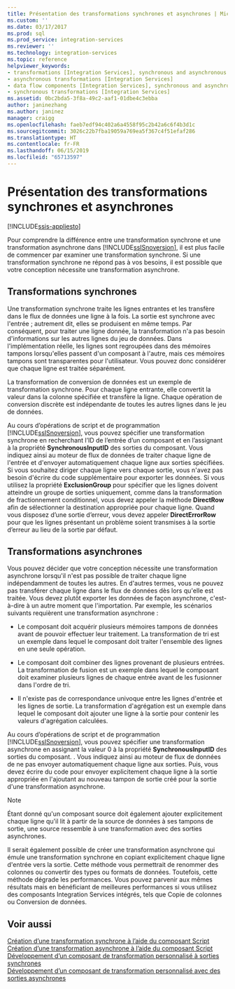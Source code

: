 ```yaml
---
title: Présentation des transformations synchrones et asynchrones | Microsoft Docs
ms.custom: ''
ms.date: 03/17/2017
ms.prod: sql
ms.prod_service: integration-services
ms.reviewer: ''
ms.technology: integration-services
ms.topic: reference
helpviewer_keywords:
- transformations [Integration Services], synchronous and asynchronous
- asynchronous transformations [Integration Services]
- data flow components [Integration Services], synchronous and asynchronous
- synchronous transformations [Integration Services]
ms.assetid: 0bc2bda5-3f8a-49c2-aaf1-01dbe4c3ebba
author: janinezhang
ms.author: janinez
manager: craigg
ms.openlocfilehash: faeb7edf94c402a6a4558f95c2b42a6c6f4b3d1c
ms.sourcegitcommit: 3026c22b7fba19059a769ea5f367c4f51efaf286
ms.translationtype: HT
ms.contentlocale: fr-FR
ms.lasthandoff: 06/15/2019
ms.locfileid: "65713597"
---
```

# <a name="understanding-synchronous-and-asynchronous-transformations"></a>Présentation des transformations synchrones et asynchrones

[!INCLUDE[ssis-appliesto](../includes/ssis-appliesto-ssvrpluslinux-asdb-asdw-xxx.md)]


  Pour comprendre la différence entre une transformation synchrone et une transformation asynchrone dans [!INCLUDE[ssISnoversion](../includes/ssisnoversion-md.md)], il est plus facile de commencer par examiner une transformation synchrone. Si une transformation synchrone ne répond pas à vos besoins, il est possible que votre conception nécessite une transformation asynchrone.  
  
## <a name="synchronous-transformations"></a>Transformations synchrones  
 Une transformation synchrone traite les lignes entrantes et les transfère dans le flux de données une ligne à la fois. La sortie est synchrone avec l'entrée ; autrement dit, elles se produisent en même temps. Par conséquent, pour traiter une ligne donnée, la transformation n'a pas besoin d'informations sur les autres lignes du jeu de données. Dans l'implémentation réelle, les lignes sont regroupées dans des mémoires tampons lorsqu'elles passent d'un composant à l'autre, mais ces mémoires tampons sont transparentes pour l'utilisateur. Vous pouvez donc considérer que chaque ligne est traitée séparément.  
  
 La transformation de conversion de données est un exemple de transformation synchrone. Pour chaque ligne entrante, elle convertit la valeur dans la colonne spécifiée et transfère la ligne. Chaque opération de conversion discrète est indépendante de toutes les autres lignes dans le jeu de données.  
  
 Au cours d’opérations de script et de programmation [!INCLUDE[ssISnoversion](../includes/ssisnoversion-md.md)], vous pouvez spécifier une transformation synchrone en recherchant l’ID de l’entrée d’un composant et en l’assignant à la propriété **SynchronousInputID** des sorties du composant. Vous indiquez ainsi au moteur de flux de données de traiter chaque ligne de l'entrée et d'envoyer automatiquement chaque ligne aux sorties spécifiées. Si vous souhaitez diriger chaque ligne vers chaque sortie, vous n'avez pas besoin d'écrire du code supplémentaire pour exporter les données. Si vous utilisez la propriété **ExclusionGroup** pour spécifier que les lignes doivent atteindre un groupe de sorties uniquement, comme dans la transformation de fractionnement conditionnel, vous devez appeler la méthode **DirectRow** afin de sélectionner la destination appropriée pour chaque ligne. Quand vous disposez d’une sortie d’erreur, vous devez appeler **DirectErrorRow** pour que les lignes présentant un problème soient transmises à la sortie d’erreur au lieu de la sortie par défaut.  
  
## <a name="asynchronous-transformations"></a>Transformations asynchrones  
 Vous pouvez décider que votre conception nécessite une transformation asynchrone lorsqu'il n'est pas possible de traiter chaque ligne indépendamment de toutes les autres. En d'autres termes, vous ne pouvez pas transférer chaque ligne dans le flux de données dès lors qu'elle est traitée. Vous devez plutôt exporter les données de façon asynchrone, c'est-à-dire à un autre moment que l'importation. Par exemple, les scénarios suivants requièrent une transformation asynchrone :  
  
-   Le composant doit acquérir plusieurs mémoires tampons de données avant de pouvoir effectuer leur traitement. La transformation de tri est un exemple dans lequel le composant doit traiter l'ensemble des lignes en une seule opération.  
  
-   Le composant doit combiner des lignes provenant de plusieurs entrées. La transformation de fusion est un exemple dans lequel le composant doit examiner plusieurs lignes de chaque entrée avant de les fusionner dans l'ordre de tri.  
  
-   Il n'existe pas de correspondance univoque entre les lignes d'entrée et les lignes de sortie. La transformation d'agrégation est un exemple dans lequel le composant doit ajouter une ligne à la sortie pour contenir les valeurs d'agrégation calculées.  
  
 Au cours d’opérations de script et de programmation [!INCLUDE[ssISnoversion](../includes/ssisnoversion-md.md)], vous pouvez spécifier une transformation asynchrone en assignant la valeur 0 à la propriété **SynchronousInputID** des sorties du composant. . Vous indiquez ainsi au moteur de flux de données de ne pas envoyer automatiquement chaque ligne aux sorties. Puis, vous devez écrire du code pour envoyer explicitement chaque ligne à la sortie appropriée en l'ajoutant au nouveau tampon de sortie créé pour la sortie d'une transformation asynchrone.  
  
> [!NOTE]  
>  Étant donné qu'un composant source doit également ajouter explicitement chaque ligne qu'il lit à partir de la source de données à ses tampons de sortie, une source ressemble à une transformation avec des sorties asynchrones.  
  
 Il serait également possible de créer une transformation asynchrone qui émule une transformation synchrone en copiant explicitement chaque ligne d'entrée vers la sortie. Cette méthode vous permettrait de renommer des colonnes ou convertir des types ou formats de données. Toutefois, cette méthode dégrade les performances. Vous pouvez parvenir aux mêmes résultats mais en bénéficiant de meilleures performances si vous utilisez des composants Integration Services intégrés, tels que Copie de colonnes ou Conversion de données.  
  
## <a name="see-also"></a>Voir aussi  
 [Création d’une transformation synchrone à l’aide du composant Script](../integration-services/extending-packages-scripting-data-flow-script-component-types/creating-a-synchronous-transformation-with-the-script-component.md)   
 [Création d’une transformation asynchrone à l’aide du composant Script](../integration-services/extending-packages-scripting-data-flow-script-component-types/creating-an-asynchronous-transformation-with-the-script-component.md)   
 [Développement d’un composant de transformation personnalisé à sorties synchrones](../integration-services/extending-packages-custom-objects-data-flow-types/developing-a-custom-transformation-component-with-synchronous-outputs.md)   
 [Développement d’un composant de transformation personnalisé avec des sorties asynchrones](../integration-services/extending-packages-custom-objects-data-flow-types/developing-a-custom-transformation-component-with-asynchronous-outputs.md)  
  
  
